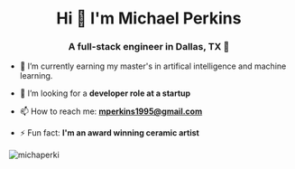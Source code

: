 <h1 align="center">Hi 👋 I'm Michael Perkins</h1>
<h3 align="center">A full-stack engineer in Dallas, TX 🤠</h3>

- 🌱 I’m currently earning my master's in artifical intelligence and machine learning.

- 🤝 I’m looking for a **developer role at a startup**

- 📫 How to reach me: **mperkins1995@gmail.com**

- ⚡ Fun fact: **I'm an award winning ceramic artist**

<p align="left">
</p>

<p>&nbsp;<img align="center" src="https://github-readme-stats.vercel.app/api?username=michaperki&show_icons=true&locale=en" alt="michaperki" /></p>
